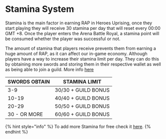 # Stamina System

Stamina is the main factor in earning RAP in Heroes Uprising, once they start playing they will receive 30 stamina per day that will reset every 00:00 GMT +8. Once the player enters the Arena Battle Royal, a stamina point will be consumed whether the player was successful or not.

The amount of stamina that players receive prevents them from earning a huge amount of RAP, as it can affect our in-game economy. Although players have a way to increase their stamina limit per day. They can do this by obtaining more swords and storing them in their respective wallet as well as being able to join a guild. More info [here](https://docs.heroesuprising.com/game-features/guild-system)

| SWORDS OBTAIN | STAMINA LIMIT       |
| ------------- | ------------------- |
| 3-9           | 30/30 + GUILD BONUS |
| 10-19         | 40/40 + GUILD BONUS |
| 20-29         | 50/50 + GUILD BONUS |
| 30 - OR MORE  | 60/60 + GUILD BONUS |

{% hint style="info" %}
To add more Stamina for free check it [here](https://docs.heroesuprising.com/game-features/stamina-system/hu-adrevenue-system).
{% endhint %}
